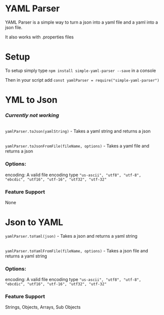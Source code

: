 # YAML Parser

YAML Parser is a simple way to turn a json into a yaml file and a yaml into a json file.

It also works with .properties files



# Setup

To setup simply type `npm install simple-yaml-parser --save` in a console

Then in your script add `const yamlParser = require("simple-yaml-parser")`



# YML to Json
### ***Currently not working***
\
`yamlParser.toJson(yamlString)` - Takes a yaml string and returns a json

\
`yamlParser.toJsonFromFile(fileName, options)` - Takes a yaml file and returns a json

### Options:
encoding: A valid file encoding type `"us-ascii", "utf8", "utf-8", "ebcdic", "utf16", "utf-16", "utf32", "utf-32"`

### Feature Support
None



# Json to YAML

`yamlParser.toYaml(json)` - Takes a json and returns a yaml string

\
`yamlParser.toYamlFromFile(fileName, options)` - Takes a json file and returns a yaml string

### Options:
encoding: A valid file encoding type `"us-ascii", "utf8", "utf-8", "ebcdic", "utf16", "utf-16", "utf32", "utf-32"`

### Feature Support
Strings,
Objects,
Arrays,
Sub Objects